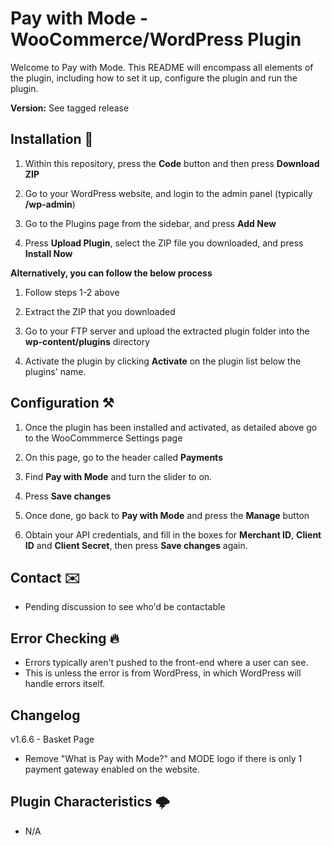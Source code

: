 # Pay with Mode - WooCommerce/WordPress Plugin

Welcome to Pay with Mode. This README will encompass all elements of the plugin, including how to set it up, configure the plugin and run the plugin.

**Version:** See tagged release

## Installation 🚧

1. Within this repository, press the **Code** button and then press **Download ZIP**

2. Go to your WordPress website, and login to the admin panel (typically **/wp-admin**)

3. Go to the Plugins page from the sidebar, and press **Add New**

4. Press **Upload Plugin**, select the ZIP file you downloaded, and press **Install Now**

**Alternatively, you can follow the below process**

1. Follow steps 1-2 above

2. Extract the ZIP that you downloaded

3. Go to your FTP server and upload the extracted plugin folder into the **wp-content/plugins** directory

4. Activate the plugin by clicking **Activate** on the plugin list below the plugins' name.

## Configuration ⚒️

1. Once the plugin has been installed and activated, as detailed above go to the WooCommmerce Settings page

2. On this page, go to the header called **Payments**

3. Find **Pay with Mode** and turn the slider to on.

4. Press **Save changes**

5. Once done, go back to **Pay with Mode** and press the **Manage** button

6. Obtain your API credentials, and fill in the boxes for **Merchant ID**, **Client ID** and **Client Secret**, then press **Save changes** again.

## Contact ✉️

- Pending discussion to see who'd be contactable

## Error Checking 🔥

- Errors typically aren't pushed to the front-end where a user can see.
- This is unless the error is from WordPress, in which WordPress will handle errors itself.

## Changelog

v1.6.6 - Basket Page
- Remove "What is Pay with Mode?" and MODE logo if there is only 1 payment gateway enabled on the website.

## Plugin Characteristics 🌩️

- N/A